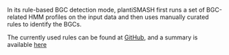 In its rule-based BGC detection mode, plantiSMASH first runs a set of BGC-related HMM profiles on the input data and then uses manually curated rules to identify the BGCs.

The currently used rules can be found at [GitHub](https://github.com/plantismash/plantismash/tree/master/antismash/generic_modules/hmm_detection), and a summary is available [here](../glossary/#clustertypes)